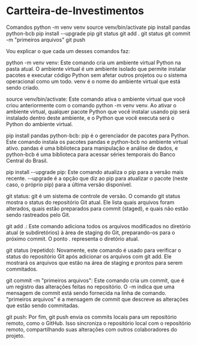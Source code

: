 # Cartteira-de-Investimentos
Comandos python -m venv venv source venv/bin/activate pip install pandas python-bcb pip install --upgrade pip git status git add . git status git commit -m "primeiros arquivos" git push

Vou explicar o que cada um desses comandos faz:

python -m venv venv: Este comando cria um ambiente virtual Python na pasta atual. O ambiente virtual é um ambiente isolado que permite instalar pacotes e executar código Python sem afetar outros projetos ou o sistema operacional como um todo. venv é o nome do ambiente virtual que está sendo criado.

source venv/bin/activate: Este comando ativa o ambiente virtual que você criou anteriormente com o comando python -m venv venv. Ao ativar o ambiente virtual, qualquer pacote Python que você instalar usando pip será instalado dentro deste ambiente, e o Python que você executa será o Python do ambiente virtual.

pip install pandas python-bcb: pip é o gerenciador de pacotes para Python. Este comando instala os pacotes pandas e python-bcb no ambiente virtual ativo. pandas é uma biblioteca para manipulação e análise de dados, e python-bcb é uma biblioteca para acessar séries temporais do Banco Central do Brasil.

pip install --upgrade pip: Este comando atualiza o pip para a versão mais recente. --upgrade é a opção que diz ao pip para atualizar o pacote (neste caso, o próprio pip) para a última versão disponível.

git status: git é um sistema de controle de versão. O comando git status mostra o status do repositório Git atual. Ele lista quais arquivos foram alterados, quais estão preparados para commit (staged), e quais não estão sendo rastreados pelo Git.

git add .: Este comando adiciona todos os arquivos modificados no diretório atual (e subdiretórios) à área de staging do Git, preparando-os para o próximo commit. O ponto . representa o diretório atual.

git status (repetido): Novamente, este comando é usado para verificar o status do repositório Git após adicionar os arquivos com git add. Ele mostrará os arquivos que estão na área de staging e prontos para serem commitados.

git commit -m "primeiros arquivos": Este comando cria um commit, que é um registro das alterações feitas no repositório. O -m indica que uma mensagem de commit está sendo fornecida na linha de comando. "primeiros arquivos" é a mensagem de commit que descreve as alterações que estão sendo commitadas.

git push: Por fim, git push envia os commits locais para um repositório remoto, como o GitHub. Isso sincroniza o repositório local com o repositório remoto, compartilhando suas alterações com outros colaboradores do projeto.